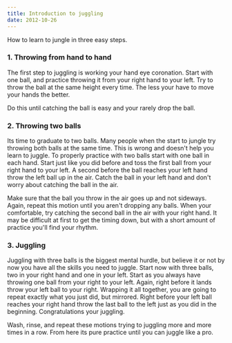 ```yaml
---
title: Introduction to juggling
date: 2012-10-26
---
```


How to learn to jungle in three easy steps.

### 1. Throwing from hand to hand

The first step to juggling is working your hand eye coronation. Start with one
ball, and practice throwing it from your right hand to your left. Try to throw
the ball at the same height every time. The less your have to move your hands
the better.

Do this until catching the ball is easy and your rarely drop the ball.

### 2. Throwing two balls

Its time to graduate to two balls. Many people when the start to jungle try
throwing both balls at the same time. This is wrong and doesn't help you learn
to juggle. To properly practice with two balls start with one ball in each
hand. Start just like you did before and toss the first ball from your right
hand to your left. A second before the ball reaches your left hand throw the
left ball up in the air. Catch the ball in your left hand and don't worry
about catching the ball in the air.

Make sure that the ball you throw in the air goes up and not sideways. Again,
repeat this motion until you aren't dropping any balls. When your comfortable,
try catching the second ball in the air with your right hand. It may be
difficult at first to get the timing down, but with a short amount of practice
you'll find your rhythm.

### 3. Juggling

Juggling with three balls is the biggest mental hurdle, but believe it or not
by now you have all the skills you need to juggle. Start now with three balls,
two in your right hand and one in your left. Start as you always have throwing
one ball from your right to your left. Again, right before it lands throw your
left ball to your right. Wrapping it all together, you are going to repeat
exactly what you just did, but mirrored. Right before your left ball reaches
your right hand throw the last ball to the left just as you did in the
beginning. Congratulations your juggling.

Wash, rinse, and repeat these motions trying to juggling more and more times in
a row. From here its pure practice until you can juggle like a pro.
